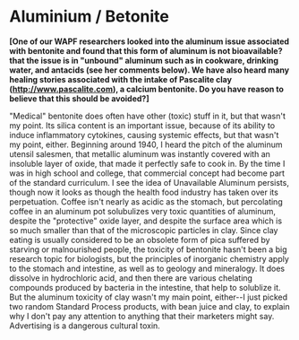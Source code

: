 # Aluminium / Betonite

**[One of our WAPF researchers looked into the aluminum issue associated with bentonite and found that this form of aluminum is not bioavailable?that the issue is in "unbound" aluminum such as in cookware, drinking water, and antacids (see her comments below). We have also heard many healing stories associated with the intake of Pascalite clay (http://www.pascalite.com), a calcium bentonite. Do you have reason to believe that this should be avoided?]**

"Medical" bentonite does often have other
(toxic) stuff in it, but that wasn't my point. Its silica content is
an important issue, because of its ability to induce inflammatory
cytokines, causing systemic effects, but that wasn't my point,
either. Beginning around 1940, I heard the pitch of the aluminum
utensil salesmen, that metallic aluminum was instantly covered with
an insoluble layer of oxide, that made it perfectly safe to cook in.
By the time I was in high school and college, that commercial
concept had become part of the standard curriculum. I see the idea
of Unavailable Aluminum persists, though now it looks as though the
health food industry has taken over its perpetuation. Coffee isn't
nearly as acidic as the stomach, but percolating coffee in an
aluminum pot solubulizes very toxic quantities of aluminum, despite
the "protective" oxide layer, and despite the surface area which is
so much smaller than that of the microscopic particles in clay.
Since clay eating is usually considered to be an obsolete form of
pica suffered by starving or malnourished people, the toxicity of
bentonite hasn't been a big research topic for biologists, but the
principles of inorganic chemistry apply to the stomach and
intestine, as well as to geology and mineralogy. It does dissolve in
hydrochloric acid, and then there are various chelating compounds
produced by bacteria in the intestine, that help to solublize it.
But the aluminum toxicity of clay wasn't my main point, either--I
just picked two random Standard Process products, with bean juice
and clay, to explain why I don't pay any attention to anything that
their marketers might say. Advertising is a dangerous cultural toxin.